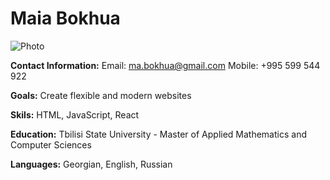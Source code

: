 # Maia Bokhua

![Photo](https://maiabokhua.github.io/web-cv/photo.jpg)

**Contact Information:**
Email: ma.bokhua@gmail.com
Mobile: +995 599 544 922

**Goals:** 
Create flexible and modern websites

**Skils:** 
HTML, JavaScript, React

**Education:**
Tbilisi State University - Master of Applied Mathematics and Computer Sciences

**Languages:**
Georgian, English, Russian
